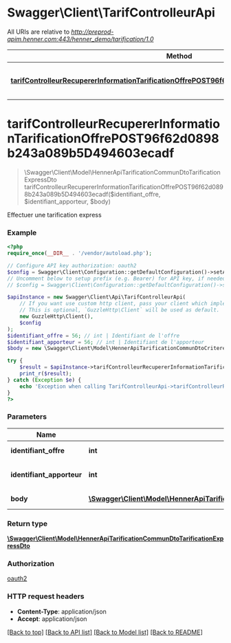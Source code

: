 # Swagger\Client\TarifControlleurApi

All URIs are relative to *http://preprod-apim.henner.com:443/henner_demo/tarification/1.0*

Method | HTTP request | Description
------------- | ------------- | -------------
[**tarifControlleurRecupererInformationTarificationOffrePOST96f62d0898b243a089b5D494603ecadf**](TarifControlleurApi.md#tarifControlleurRecupererInformationTarificationOffrePOST96f62d0898b243a089b5D494603ecadf) | **POST** /sante/individuel/{IdentifiantApporteur}/offre/{IdentifiantOffre}/tarif | Effectuer une tarification express


# **tarifControlleurRecupererInformationTarificationOffrePOST96f62d0898b243a089b5D494603ecadf**
> \Swagger\Client\Model\HennerApiTarificationCommunDtoTarificationExpressDto tarifControlleurRecupererInformationTarificationOffrePOST96f62d0898b243a089b5D494603ecadf($identifiant_offre, $identifiant_apporteur, $body)

Effectuer une tarification express

### Example
```php
<?php
require_once(__DIR__ . '/vendor/autoload.php');

// Configure API key authorization: oauth2
$config = Swagger\Client\Configuration::getDefaultConfiguration()->setApiKey('Authorization', 'YOUR_API_KEY');
// Uncomment below to setup prefix (e.g. Bearer) for API key, if needed
// $config = Swagger\Client\Configuration::getDefaultConfiguration()->setApiKeyPrefix('Authorization', 'Bearer');

$apiInstance = new Swagger\Client\Api\TarifControlleurApi(
    // If you want use custom http client, pass your client which implements `GuzzleHttp\ClientInterface`.
    // This is optional, `GuzzleHttp\Client` will be used as default.
    new GuzzleHttp\Client(),
    $config
);
$identifiant_offre = 56; // int | Identifiant de l'offre
$identifiant_apporteur = 56; // int | Identifiant de l'apporteur
$body = new \Swagger\Client\Model\HennerApiTarificationCommunDtoCritereTarificationExpressDto(); // \Swagger\Client\Model\HennerApiTarificationCommunDtoCritereTarificationExpressDto | Critère de tarification

try {
    $result = $apiInstance->tarifControlleurRecupererInformationTarificationOffrePOST96f62d0898b243a089b5D494603ecadf($identifiant_offre, $identifiant_apporteur, $body);
    print_r($result);
} catch (Exception $e) {
    echo 'Exception when calling TarifControlleurApi->tarifControlleurRecupererInformationTarificationOffrePOST96f62d0898b243a089b5D494603ecadf: ', $e->getMessage(), PHP_EOL;
}
?>
```

### Parameters

Name | Type | Description  | Notes
------------- | ------------- | ------------- | -------------
 **identifiant_offre** | **int**| Identifiant de l&#39;offre |
 **identifiant_apporteur** | **int**| Identifiant de l&#39;apporteur |
 **body** | [**\Swagger\Client\Model\HennerApiTarificationCommunDtoCritereTarificationExpressDto**](../Model/HennerApiTarificationCommunDtoCritereTarificationExpressDto.md)| Critère de tarification |

### Return type

[**\Swagger\Client\Model\HennerApiTarificationCommunDtoTarificationExpressDto**](../Model/HennerApiTarificationCommunDtoTarificationExpressDto.md)

### Authorization

[oauth2](../../README.md#oauth2)

### HTTP request headers

 - **Content-Type**: application/json
 - **Accept**: application/json

[[Back to top]](#) [[Back to API list]](../../README.md#documentation-for-api-endpoints) [[Back to Model list]](../../README.md#documentation-for-models) [[Back to README]](../../README.md)

